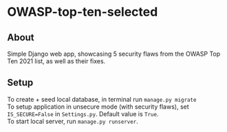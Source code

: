 # OWASP-top-ten-selected

## About
Simple Django web app, showcasing 5 security flaws from the OWASP Top Ten 2021 list, as well as their fixes.

## Setup
To create + seed local database, in terminal run `manage.py migrate`  
To setup application in unsecure mode (with security flaws), set `IS_SECURE=False` in `Settings.py`. Default value is `True`.  
To start local server, run `manage.py runserver`.
